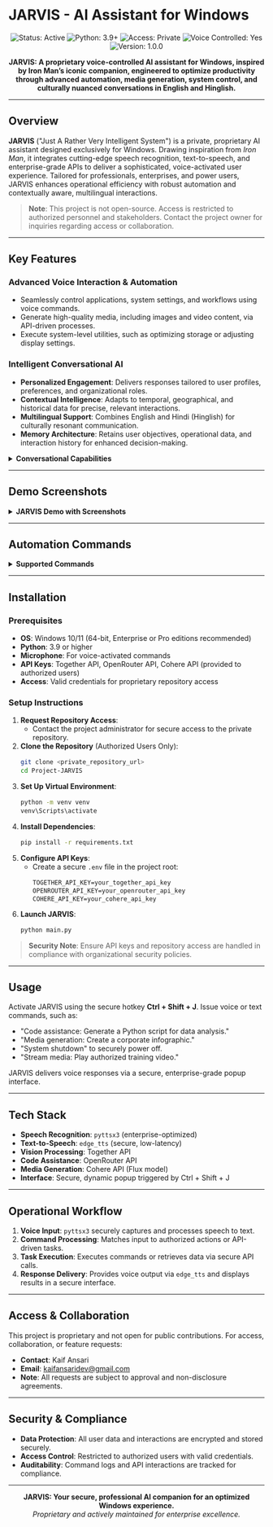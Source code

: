 
# JARVIS - AI Assistant for Windows

<p align="center">
  <img src="https://img.shields.io/badge/Status-Active-brightgreen?style=flat-square" alt="Status: Active"/>
  <img src="https://img.shields.io/badge/Python-3.9+-blue?style=flat-square" alt="Python: 3.9+"/>
  <img src="https://img.shields.io/badge/Access-Private-red?style=flat-square" alt="Access: Private"/>
  <img src="https://img.shields.io/badge/Voice%20Controlled-Yes-blueviolet?style=flat-square" alt="Voice Controlled: Yes"/>
  <img src="https://img.shields.io/badge/Version-1.0.0-orange?style=flat-square" alt="Version: 1.0.0"/>
</p>

<p align="center">
  <b>JARVIS: A proprietary voice-controlled AI assistant for Windows, inspired by Iron Man’s iconic companion, engineered to optimize productivity through advanced automation, media generation, system control, and culturally nuanced conversations in English and Hinglish.</b>
</p>

---

## Overview

**JARVIS** ("Just A Rather Very Intelligent System") is a private, proprietary AI assistant designed exclusively for Windows. Drawing inspiration from *Iron Man*, it integrates cutting-edge speech recognition, text-to-speech, and enterprise-grade APIs to deliver a sophisticated, voice-activated user experience. Tailored for professionals, enterprises, and power users, JARVIS enhances operational efficiency with robust automation and contextually aware, multilingual interactions.

> **Note**: This project is not open-source. Access is restricted to authorized personnel and stakeholders. Contact the project owner for inquiries regarding access or collaboration.

---

## Key Features

### Advanced Voice Interaction & Automation
- Seamlessly control applications, system settings, and workflows using voice commands.
- Generate high-quality media, including images and video content, via API-driven processes.
- Execute system-level utilities, such as optimizing storage or adjusting display settings.

### Intelligent Conversational AI
- **Personalized Engagement**: Delivers responses tailored to user profiles, preferences, and organizational roles.
- **Contextual Intelligence**: Adapts to temporal, geographical, and historical data for precise, relevant interactions.
- **Multilingual Support**: Combines English and Hindi (Hinglish) for culturally resonant communication.
- **Memory Architecture**: Retains user objectives, operational data, and interaction history for enhanced decision-making.

<details>
<summary><b>Conversational Capabilities</b></summary>

| Capability                | Description                                                                 |
|---------------------------|-----------------------------------------------------------------------------|
| Personalized Engagement   | Generates responses based on user-specific data (e.g., role, preferences).   |
| Contextual Intelligence   | Leverages time, location, and interaction history for dynamic responses.     |
| Memory Architecture       | Stores and retrieves user objectives, data points, and preferences.         |
| Multilingual Support      | Delivers engaging English-Hindi (Hinglish) interactions for accessibility.   |
| Proactive Assistance      | Provides task reminders and workflow suggestions based on user objectives.   |
| Emotional Intelligence    | Adjusts tone and responses to align with user sentiment and context.         |
| Vector Embeddings         | Enhances context retrieval using Cohere’s advanced embedding technology.     |

</details>

---

## Demo Screenshots

<details>
<summary><b>JARVIS Demo with Screenshots</b></summary>

### Command Interface
![Command Interface](demo_screenshots/gui.png)  
*Streamlined, professional interface with voice and text input, featuring a secure, enterprise-grade dark-themed UI.*

### Sample Interaction
![Sample Interaction](demo_screenshots/example_command_1.png)  
*Illustrates JARVIS processing a basic command with a professional response.*

### Workflow Automation
![Workflow Automation](demo_screenshots/file_choser.png)  
*Demonstrates application launching with a secure, responsive overlay and file navigation support.*

### System Navigation
![System Navigation](demo_screenshots/popup_dyanmic.png)  
*Intuitive file and system navigation interface with enhanced security features.*

### Theme Customization
![Theme Customization](demo_screenshots/dark_mode.png)  
*Supports dark and light themes for accessibility and user preference.*

### Media Analysis
![Media Analysis Test](demo_screenshots/image_classification_image.png)  
*High-precision media analysis interface.*  
![Media Analysis Prompt](demo_screenshots/image_classification.png)  
*Secure prompt interface for media processing.*  
![Media Analysis Response 1](demo_screenshots/image_classification_response_1.png)  
*Detailed, actionable analysis results.*  
![Media Analysis Response 2](demo_screenshots/image_classification_response_2.png)  
*Comprehensive secondary insights for enterprise use.*

### Code Assistance
![Code Assistance Test](demo_screenshots/coding_assistant_test.png)  
*Real-time, secure code suggestions for developers.*  
![Code Assistance Response 1](demo_screenshots/coding_assistant_response_1.png)  
*Precise, context-aware code recommendations.*  
![Code Assistance Response 2](demo_screenshots/coding_assistant_response_2.png)  
*Alternative solutions with detailed explanations.*

</details>

---

## Automation Commands

<details>
<summary><b>Supported Commands</b></summary>

| Command                   | Description                                          |
|---------------------------|------------------------------------------------------|
| Code Assistance           | Delivers secure coding support via OpenRouter API.   |
| Media Generation          | Creates images using Cohere API (Flux model).         |
| Screen Capture            | Securely captures the active screen.                  |
| Launch [app]              | Opens applications (e.g., "Launch Chrome").           |
| Terminate [app]           | Closes applications (e.g., "Terminate Chrome").       |
| System Shutdown           | Initiates secure system shutdown.                     |
| Stream Media              | Streams authorized content from YouTube.              |
| Display Adjustment        | Modifies screen brightness or display settings.       |

</details>

---

## Installation

### Prerequisites
- **OS**: Windows 10/11 (64-bit, Enterprise or Pro editions recommended)
- **Python**: 3.9 or higher
- **Microphone**: For voice-activated commands
- **API Keys**: Together API, OpenRouter API, Cohere API (provided to authorized users)
- **Access**: Valid credentials for proprietary repository access

### Setup Instructions
1. **Request Repository Access**:
   - Contact the project administrator for secure access to the private repository.
2. **Clone the Repository** (Authorized Users Only):
   ```bash
   git clone <private_repository_url>
   cd Project-JARVIS
   ```
3. **Set Up Virtual Environment**:
   ```bash
   python -m venv venv
   venv\Scripts\activate
   ```
4. **Install Dependencies**:
   ```bash
   pip install -r requirements.txt
   ```
5. **Configure API Keys**:
   - Create a secure `.env` file in the project root:
     ```env
     TOGETHER_API_KEY=your_together_api_key
     OPENROUTER_API_KEY=your_openrouter_api_key
     COHERE_API_KEY=your_cohere_api_key
     ```
6. **Launch JARVIS**:
   ```bash
   python main.py
   ```

> **Security Note**: Ensure API keys and repository access are handled in compliance with organizational security policies.

---

## Usage

Activate JARVIS using the secure hotkey **Ctrl + Shift + J**. Issue voice or text commands, such as:
- "Code assistance: Generate a Python script for data analysis."
- "Media generation: Create a corporate infographic."
- "System shutdown" to securely power off.
- "Stream media: Play authorized training video."

JARVIS delivers voice responses via a secure, enterprise-grade popup interface.

---

## Tech Stack

- **Speech Recognition**: `pyttsx3` (enterprise-optimized)
- **Text-to-Speech**: `edge_tts` (secure, low-latency)
- **Vision Processing**: Together API
- **Code Assistance**: OpenRouter API
- **Media Generation**: Cohere API (Flux model)
- **Interface**: Secure, dynamic popup triggered by Ctrl + Shift + J

---

## Operational Workflow

1. **Voice Input**: `pyttsx3` securely captures and processes speech to text.
2. **Command Processing**: Matches input to authorized actions or API-driven tasks.
3. **Task Execution**: Executes commands or retrieves data via secure API calls.
4. **Response Delivery**: Provides voice output via `edge_tts` and displays results in a secure interface.

---

## Access & Collaboration

This project is proprietary and not open for public contributions. For access, collaboration, or feature requests:
- **Contact**: Kaif Ansari
- **Email**: <a href="mailto:kaifansaridev@gmail.com" target="_blank">kaifansaridev@gmail.com</a>
- **Note**: All requests are subject to approval and non-disclosure agreements.

---

## Security & Compliance

- **Data Protection**: All user data and interactions are encrypted and stored securely.
- **Access Control**: Restricted to authorized users with valid credentials.
- **Auditability**: Command logs and API interactions are tracked for compliance.

---

<p align="center">
  <b>JARVIS: Your secure, professional AI companion for an optimized Windows experience.</b><br>
  <i>Proprietary and actively maintained for enterprise excellence.</i>
</p>

